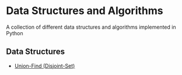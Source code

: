 # Data Structures and Algorithms
A collection of different data structures and algorithms implemented in Python

## Data Structures
+ [Union-Find (Disjoint-Set)](https://github.com/rocketedaway/data-structures-and-algorithms/tree/master/data-structures/union-find)
